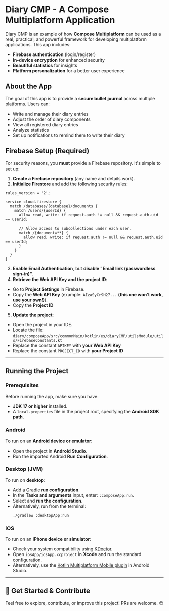 # Diary CMP - A Compose Multiplatform Application

Diary CMP is an example of how **Compose Multiplatform** can be used as a real, practical, and powerful framework for developing multiplatform applications. This app includes:

- **Firebase authentication** (login/register)
- **In-device encryption** for enhanced security
- **Beautiful statistics** for insights
- **Platform personalization** for a better user experience

## About the App

The goal of this app is to provide a **secure bullet journal** across multiple platforms. Users can:

- Write and manage their diary entries
- Adjust the order of diary components
- View all registered diary entries
- Analyze statistics
- Set up notifications to remind them to write their diary

## Firebase Setup (Required)

For security reasons, you **must** provide a Firebase repository. It's simple to set up:

1. **Create a Firebase repository** (any name and details work).
2. **Initialize Firestore** and add the following security rules:

```plaintext
rules_version = '2';

service cloud.firestore {
  match /databases/{database}/documents {
    match /users/{userId} {
      allow read, write: if request.auth != null && request.auth.uid == userId;

      // Allow access to subcollections under each user.
      match /{document=**} {
        allow read, write: if request.auth != null && request.auth.uid == userId;
      }
    }
  }
}
```

3. **Enable Email Authentication**, but **disable "Email link (passwordless sign-in)"**.
4. **Retrieve the Web API Key and the project ID**:
  - Go to **Project Settings** in Firebase.
  - Copy the **Web API Key** (example: `AIzaSyCr9H27...` **(this one won’t work, use your own!)**).
  - Copy the **Project ID**
5. **Update the project**:
  - Open the project in your IDE.
  - Locate the file: `diary/composeApp/src/commonMain/kotlin/es/diaryCMP/utilsModule/utils/FirebaseConstants.kt`
  - Replace the constant `APIKEY` with **your Web API Key**
  - Replace the constant `PROJECT_ID` with **your Project ID**

---

## Running the Project

### Prerequisites

Before running the app, make sure you have:

- **JDK 17 or higher** installed.
- A `local.properties` file in the project root, specifying the **Android SDK path**.

### Android

To run on an **Android device or emulator**:

- Open the project in **Android Studio**.
- Run the imported Android **Run Configuration**.

### Desktop (JVM)

To run on **desktop**:

- Add a Gradle **run configuration**.
- In the **Tasks and arguments** input, enter: `:composeApp:run`.
- Select and **run the configuration**.
- Alternatively, run from the terminal:
  ```sh
  ./gradlew :desktopApp:run
  ```

### iOS

To run on an **iPhone device or simulator**:

- Check your system compatibility using [KDoctor](https://github.com/Kotlin/kdoctor).
- Open `iosApp/iosApp.xcproject` in **Xcode** and run the standard configuration.
- Alternatively, use the [Kotlin Multiplatform Mobile plugin](https://plugins.jetbrains.com/plugin/14936-kotlin-multiplatform-mobile) in Android Studio.

---

## 🚀 Get Started & Contribute

Feel free to explore, contribute, or improve this project! PRs are welcome. 😊


